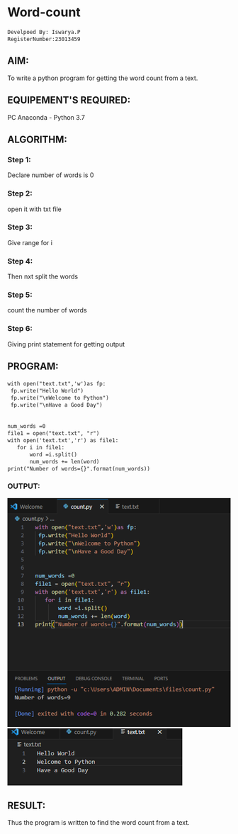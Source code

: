 # Word-count
```
Develpoed By: Iswarya.P
RegisterNumber:23013459
```
## AIM:
To write a python program for getting the word count from a text.
## EQUIPEMENT'S REQUIRED: 
PC
Anaconda - Python 3.7
## ALGORITHM:

### Step 1:

Declare number of words is 0

### Step 2:
open it with txt file

### Step 3:
Give range for i

### Step 4:
Then nxt split the words

### Step 5:
count the number of words

### Step 6:
Giving print statement for getting output

 
 ## PROGRAM:
 ```
 with open("text.txt",'w')as fp:
  fp.write("Hello World")
  fp.write("\nWelcome to Python")
  fp.write("\nHave a Good Day")


num_words =0
file1 = open("text.txt", "r")
with open('text.txt','r') as file1:
    for i in file1:
        word =i.split()
        num_words += len(word)
print("Number of words={}".format(num_words))
```



### OUTPUT:

 ![Alt text](word_count-1.png)
 ![Alt text](<word_count 2-1.png>)



## RESULT:
Thus the program is written to find the word count from a text.
